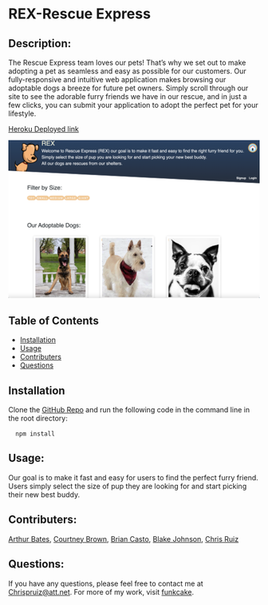 # REX-Rescue Express
  
  ## Description: 
  The Rescue Express team loves our pets! That’s why we set out to make adopting a pet as seamless and easy as possible for our customers. Our fully-responsive and intuitive web application makes browsing our adoptable dogs a breeze for future pet owners. Simply scroll through our site to see the adorable furry friends we have in our rescue, and in just a few clicks, you can submit your application to adopt the perfect pet for your lifestyle. 
  
  [Heroku Deployed link](https://still-plains-06700.herokuapp.com/)

  ![image](https://github.com/Chrispruiz/REX-Rescue_Express/blob/dev/Deployedimage.png?raw=true)

  ## Table of Contents
  * [Installation](#installation) 
  * [Usage](#usage)
  * [Contributers](#contributers)
  * [Questions](#questions)
  ## Installation
  Clone the [GitHub Repo](https://github.com/Chrispruiz/REX-Rescue_Express.git) and run the following code in the command line in the root directory:
      
      npm install

  ## Usage:
  Our goal is to make it fast and easy for users to find the perfect furry friend.
  Users simply select the size of pup they are looking for and start picking their new best buddy.

  ## Contributers:
  [Arthur Bates](https://github.com/artbat6), [Courtney Brown](https://github.com/courtlb), [Brian Casto](https://github.com/funkcake), [Blake Johnson](https://github.com/funkcake), [Chris Ruiz](https://github.com/Chrispruiz)
  
  ## Questions:
  If you have any questions, please feel free to contact me at Chrispruiz@att.net. For more of my work, visit [funkcake](https://github.com/funkcake).
